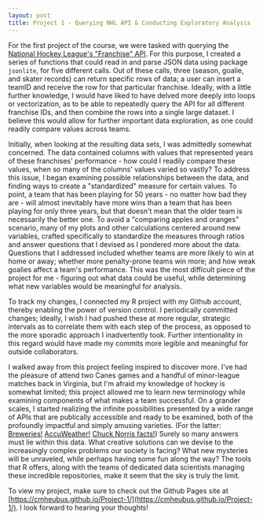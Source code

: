 ```yaml
---
layout: post
title: Project 1 - Querying NHL API & Conducting Exploratory Analysis
---
```


For the first project of the course, we were tasked with querying the [National Hockey League's "Franchise" API](https://gitlab.com/dword4/nhlapi/-/blob/master/records-api.md). For this purpose, I created a series of functions that could read in and parse JSON data using package `jsonlite`, for five different calls. Out of these calls, three (season, goalie, and skater records) can return specific rows of data; a user can insert a teamID and receive the row for that particular franchise. Ideally, with a little further knowledge, I would have liked to have delved more deeply into loops or vectorization, as to be able to repeatedly query the API for all different franchise IDs, and then combine the rows into a single large dataset. I believe this would allow for further important data exploration, as one could readily compare values across teams. 

Initially, when looking at the resulting data sets, I was admittedly somewhat concerned. The data contained columns with values that represented years of these franchises' performance - how could I readily compare these values, when so many of the columns' values varied so vastly? To address this issue, I began examining possible relationships between the data, and finding ways to create a "standardized" measure for certain values. To point, a team that has been playing for 50 years - no matter how bad they are - will almost inevitably have more wins than a team that has been playing for only three years, but that doesn't mean that the older team is necessarily the better one. To avoid a "comparing apples and oranges" scenario, many of my plots and other calculations centered around new variables, crafted specifically to standardize the measures through ratios and answer questions that I devised as I pondered more about the data. Questions that I addressed included whether teams are more likely to win at home or away; whether more penalty-prone teams win more; and how weak goalies affect a team's performance. This was the most difficult piece of the project for me - figuring out what data could be useful, while determining what new variables would be meaningful for analysis.

To track my changes, I connected my R project with my Github account, thereby enabling the power of version control. I periodically committed changes; ideally, I wish I had pushed these at more regular, strategic intervals as to correlate them with each step of the process, as opposed to the more sporadic approach I inadvertently took. Further intentionality in this regard would have made my commits more legible and meaningful for outside collaborators. 

I walked away from this project feeling inspired to discover more. I've had the pleasure of attend two Canes games and a handful of minor-league matches back in Virginia, but I'm afraid my knowledge of hockey is somewhat limited; this project allowed me to learn new terminology while examining components of what makes a team successful. On a grander scales, I started realizing the infinite possibilities presented by a wide range of APIs that are publically accessible and ready to be examined, both of the profoundly impactful and simply amusing varieties. (For the latter: [Breweries!](https://www.brewerydb.com/) [AccuWeather!](https://developer.accuweather.com/) [Chuck Norris facts!](https://api.chucknorris.io/)) Surely so many answers must lie within this data. What creative solutions can we devise to the increasingly complex problems our society is facing? What new mysteries will be unraveled, while perhaps having some fun along the way? The tools that R offers, along with the teams of dedicated data scientists managing these incredible repositories, make it seem that the sky is truly the limit. 

To view my project, make sure to check out the Github Pages site at [https://cmheubus.github.io/Project-1/](https://cmheubus.github.io/Project-1/). I look forward to hearing your thoughts!

